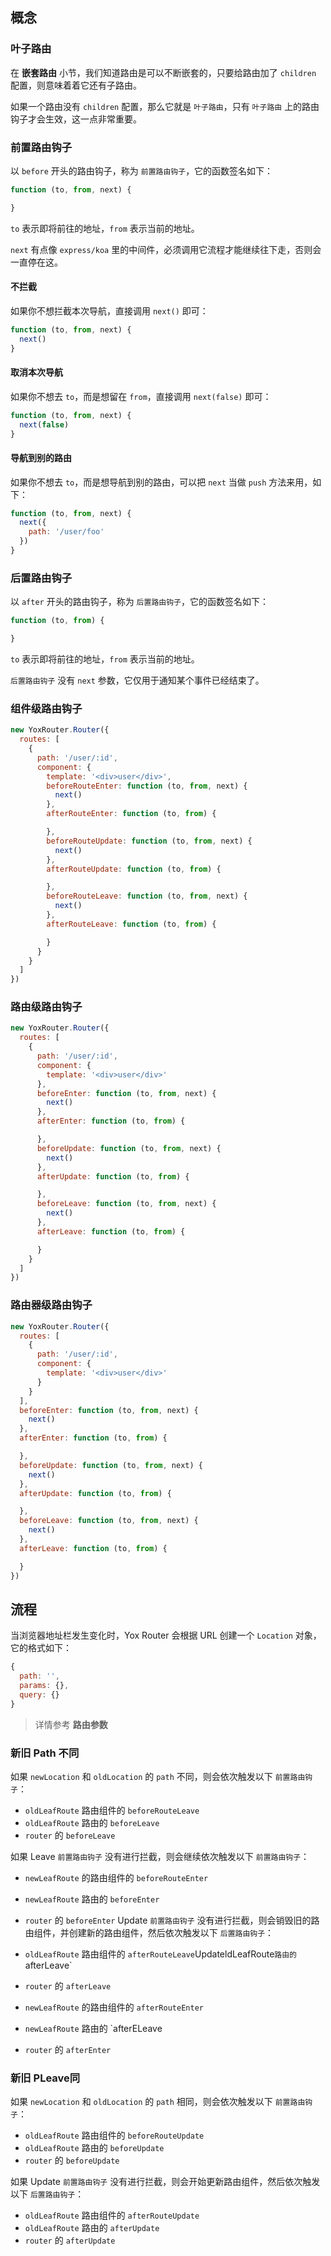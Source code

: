 ## 概念

### 叶子路由

在 **嵌套路由** 小节，我们知道路由是可以不断嵌套的，只要给路由加了 `children` 配置，则意味着着它还有子路由。

如果一个路由没有 `children` 配置，那么它就是 `叶子路由`，只有 `叶子路由` 上的路由钩子才会生效，这一点非常重要。

### 前置路由钩子

以 `before` 开头的路由钩子，称为 `前置路由钩子`，它的函数签名如下：

```js
function (to, from, next) {

}
```

`to` 表示即将前往的地址，`from` 表示当前的地址。

`next` 有点像 `express/koa` 里的中间件，必须调用它流程才能继续往下走，否则会一直停在这。

#### 不拦截

如果你不想拦截本次导航，直接调用 `next()` 即可：

```js
function (to, from, next) {
  next()
}
```

#### 取消本次导航

如果你不想去 `to`，而是想留在 `from`，直接调用 `next(false)` 即可：

```js
function (to, from, next) {
  next(false)
}
```

#### 导航到别的路由

如果你不想去 `to`，而是想导航到别的路由，可以把 `next` 当做 `push` 方法来用，如下：

```js
function (to, from, next) {
  next({
    path: '/user/foo'
  })
}
```

### 后置路由钩子

以 `after` 开头的路由钩子，称为 `后置路由钩子`，它的函数签名如下：

```js
function (to, from) {

}
```

`to` 表示即将前往的地址，`from` 表示当前的地址。

`后置路由钩子` 没有 `next` 参数，它仅用于通知某个事件已经结束了。

### 组件级路由钩子

```js
new YoxRouter.Router({
  routes: [
    {
      path: '/user/:id',
      component: {
        template: '<div>user</div>',
        beforeRouteEnter: function (to, from, next) {
          next()
        },
        afterRouteEnter: function (to, from) {

        },
        beforeRouteUpdate: function (to, from, next) {
          next()
        },
        afterRouteUpdate: function (to, from) {

        },
        beforeRouteLeave: function (to, from, next) {
          next()
        },
        afterRouteLeave: function (to, from) {

        }
      }
    }
  ]
})
```

### 路由级路由钩子

```js
new YoxRouter.Router({
  routes: [
    {
      path: '/user/:id',
      component: {
        template: '<div>user</div>'
      },
      beforeEnter: function (to, from, next) {
        next()
      },
      afterEnter: function (to, from) {

      },
      beforeUpdate: function (to, from, next) {
        next()
      },
      afterUpdate: function (to, from) {

      },
      beforeLeave: function (to, from, next) {
        next()
      },
      afterLeave: function (to, from) {

      }
    }
  ]
})
```

### 路由器级路由钩子

```js
new YoxRouter.Router({
  routes: [
    {
      path: '/user/:id',
      component: {
        template: '<div>user</div>'
      }
    }
  ],
  beforeEnter: function (to, from, next) {
    next()
  },
  afterEnter: function (to, from) {

  },
  beforeUpdate: function (to, from, next) {
    next()
  },
  afterUpdate: function (to, from) {

  },
  beforeLeave: function (to, from, next) {
    next()
  },
  afterLeave: function (to, from) {

  }
})
```

## 流程

当浏览器地址栏发生变化时，Yox Router 会根据 URL 创建一个 `Location` 对象，它的格式如下：

```js
{
  path: '',
  params: {},
  query: {}
}
```

> 详情参考 **路由参数**

### 新旧 Path 不同

如果 `newLocation` 和 `oldLocation` 的 `path` 不同，则会依次触发以下 `前置路由钩子`：

* `oldLeafRoute` 路由组件的 `beforeRouteLeave`
* `oldLeafRoute` 路由的 `beforeLeave`
* `router` 的 `beforeLeave`

如果 Leave `前置路由钩子` 没有进行拦截，则会继续依次触发以下 `前置路由钩子`：

* `newLeafRoute` 的路由组件的 `beforeRouteEnter`
* `newLeafRoute` 路由的 `beforeEnter`
* `router` 的 `beforeEnter`
Update `前置路由钩子` 没有进行拦截，则会销毁旧的路由组件，并创建新的路由组件，然后依次触发以下 `后置路由钩子`：

* `oldLeafRoute` 路由组件的 `afterRouteLeave`UpdateldLeafRoute` 路由的 `afterLeave`
* `router` 的 `afterLeave`
* `newLeafRoute` 的路由组件的 `afterRouteEnter`
* `newLeafRoute` 路由的 `afterELeave
* `router` 的 `afterEnter`

### 新旧 PLeave同

如果 `newLocation` 和 `oldLocation` 的 `path` 相同，则会依次触发以下 `前置路由钩子`：

* `oldLeafRoute` 路由组件的 `beforeRouteUpdate`
* `oldLeafRoute` 路由的 `beforeUpdate`
* `router` 的 `beforeUpdate`

如果 Update `前置路由钩子` 没有进行拦截，则会开始更新路由组件，然后依次触发以下 `后置路由钩子`：

* `oldLeafRoute` 路由组件的 `afterRouteUpdate`
* `oldLeafRoute` 路由的 `afterUpdate`
* `router` 的 `afterUpdate`